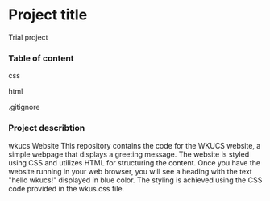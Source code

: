 <h1>Project title</h1>
<p>Trial project</p>
<h3>Table of content</h3> 
<p>css</p>
<p>html</p>
<p>.gitignore</p>

<h3>Project describtion</h3>
wkucs Website
This repository contains the code for the WKUCS website, a simple webpage that displays a greeting message. 
The website is styled using CSS and utilizes HTML for structuring the content.
Once you have the website running in your web browser, you will see a heading with the text "hello wkucs!" displayed in blue color. 
The styling is achieved using the CSS code provided in the wkus.css file.
